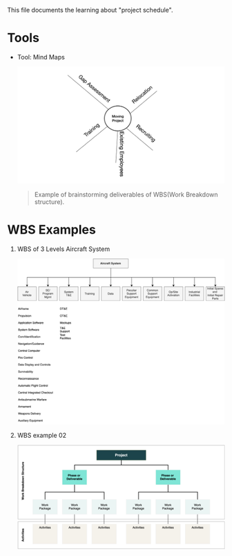 This file documents the learning about "project schedule".

# Tools

- Tool: Mind Maps

    ![mind-map](./mind-map.png)

    > Example of brainstorming deliverables of WBS(Work Breakdown structure).

# WBS Examples

1.  WBS of 3 Levels Aircraft System

    ![WBS of 3 Level Aircraft System](./wbs-examples/01-3-level-aircraft-system/WBS%20-%203%20Level%20Aircraft%20System.svg)

2. WBS example 02

    ![WBS example 02](./wbs-examples/02/work-breakdown-structure-example-02.drawio.svg)